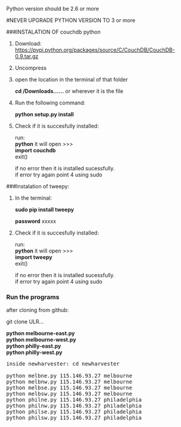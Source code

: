 Python version should be 2.6 or more

#NEVER UPGRADE PYTHON VERSION TO 3 or more


###INSTALATION OF couchdb python

1. Download: https://pypi.python.org/packages/source/C/CouchDB/CouchDB-0.9.tar.gz

2. Uncompress

3. open the location in the terminal of that folder
	
	**cd /Downloads......** or wherever it is the file
	
4. Run the following command:

	**python setup.py install**
	
5. Check if it is succesfully installed:
	
	run:<br>
	 **python**
	 it will open >>><br>
	 **import couchdb**<br>
	 exit()

	 
	 if no error then it is installed sucessfully.<br>
	 if error try again point 4 using sudo
	 
	 
###Instalation of tweepy:

1. In the terminal:

	**sudo pip install tweepy**
	
	**password**  xxxxx
	
2. Check if it is succesfully installed:
	
	run:<br>
	 **python**
	 it will open >>><br>
	 **import tweepy**<br>
	 exit()
	 
	 if no error then it is installed sucessfully.<br>
	 if error try again point 4 using sudo
	
	 
### Run the programs

after cloning from github:

git clone ULR...

**python melbourne-east.py<br>
python melbourne-west.py<br>
python philly-east.py<br>
python philly-west.py**

<pre>
inside newharvester: cd newharvester

python melbne.py 115.146.93.27 melbourne
python melbnw.py 115.146.93.27 melbourne
python melbse.py 115.146.93.27 melbourne
python melbsw.py 115.146.93.27 melbourne
python philne.py 115.146.93.27 philadelphia
python philnw.py 115.146.93.27 philadelphia
python philse.py 115.146.93.27 philadelphia
python philsw.py 115.146.93.27 philadelphia
<pre>



	 
		 